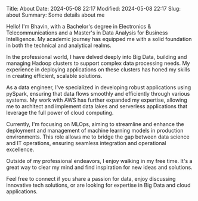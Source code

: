 Title: About
Date: 2024-05-08 22:17
Modified: 2024-05-08 22:17
Slug: about
Summary: Some details about me

Hello! I'm Bhavin, with a Bachelor's degree in Electronics & Telecommunications and a Master's in Data Analysis for Business Intelligence. My academic journey has equipped me with a solid foundation in both the technical and analytical realms.

In the professional world, I have delved deeply into Big Data, building and managing Hadoop clusters to support complex data processing needs. My experience in deploying applications on these clusters has honed my skills in creating efficient, scalable solutions.

As a data engineer, I've specialized in developing robust applications using pySpark, ensuring that data flows smoothly and efficiently through various systems. My work with AWS has further expanded my expertise, allowing me to architect and implement data lakes and serverless applications that leverage the full power of cloud computing.

Currently, I'm focusing on MLOps, aiming to streamline and enhance the deployment and management of machine learning models in production environments. This role allows me to bridge the gap between data science and IT operations, ensuring seamless integration and operational excellence.

Outside of my professional endeavors, I enjoy walking in my free time. It's a great way to clear my mind and find inspiration for new ideas and solutions.

Feel free to connect if you share a passion for data, enjoy discussing innovative tech solutions, or are looking for expertise in Big Data and cloud applications.